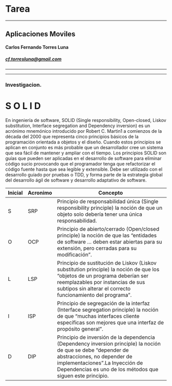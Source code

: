 Tarea 
==============================

----

## Aplicaciones Moviles

#### Carlos Fernando Torres Luna

##### cf.torresluna@gmail.com 

--- 
---

### Investigacion.

# S O L I D

En ingeniería de software, SOLID (Single responsibility, Open-closed, Liskov substitution, Interface segregation and Dependency inversion) es un acrónimo mnemónico introducido por Robert C. Martin1  a comienzos de la década del 2000 que representa cinco principios básicos de la programación orientada a objetos y el diseño. Cuando estos principios se aplican en conjunto es más probable que un desarrollador cree un sistema que sea fácil de mantener y ampliar con el tiempo. Los principios SOLID son guías que pueden ser aplicadas en el desarrollo de software para eliminar código sucio provocando que el programador tenga que refactorizar el código fuente hasta que sea legible y extensible. Debe ser utilizado con el desarrollo guiado por pruebas o TDD, y forma parte de la estrategia global del desarrollo ágil de software y desarrollo adaptativo de software.


| Inicial | Acronimo | Concepto |
|--|--|--|
|S| SRP | Principio de responsabilidad única (Single responsibility principle) la noción de que un objeto solo debería tener una única responsabilidad. |
| O | OCP | Principio de abierto/cerrado (Open/closed principle) la noción de que las “entidades de software … deben estar abiertas para su extensión, pero cerradas para su modificación”.|
|L|LSP|Principio de sustitución de Liskov (Liskov substitution principle) la noción de que los “objetos de un programa deberían ser reemplazables por instancias de sus subtipos sin alterar el correcto funcionamiento del programa”.|
|I|ISP|Principio de segregación de la interfaz (Interface segregation principle) la noción de que “muchas interfaces cliente específicas son mejores que una interfaz de propósito general”.|
|D|DIP|Principio de inversión de la dependencia (Dependency inversion principle) la noción de que se debe “depender de abstracciones, no depender de implementaciones”.La Inyección de Dependencias es uno de los métodos que siguen este principio.|

